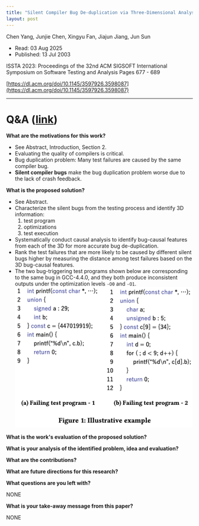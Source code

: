 ```yaml
---
title: "Silent Compiler Bug De-duplication via Three-Dimensional Analysis"
layout: post
---
```


Chen Yang, Junjie Chen, Xingyu Fan, Jiajun Jiang, Jun Sun

* Read: 03 Aug 2025
* Published: 13 Jul 2003

ISSTA 2023: Proceedings of the 32nd ACM SIGSOFT International Symposium on Software Testing and Analysis Pages 677 - 689

[https://dl.acm.org/doi/10.1145/3597926.3598087](https://dl.acm.org/doi/10.1145/3597926.3598087)

---

# Q&A ([link](https://cseweb.ucsd.edu/~wgg/CSE210/howtoread.html))

**What are the motivations for this work?** 
* See Abstract, Introduction, Section 2.
* Evaluating the quality of compilers is critical.
* Bug duplication problem: Many test failures are caused by the same compiler bug.
* **Silent compiler bugs** make the bug duplication problem worse due to the lack of crash feedback.

**What is the proposed solution?**
* See Abstract.
* Characterize the silent bugs from the testing process and identify 3D information:
    1. test program
    2. optimizations
    3. test execution
* Systematically conduct causal analysis to identify bug-causal features from each of the 3D for more accurate bug de-duplication.
* Rank the test failures that are more likely to be caused by different silent bugs higher by measuring the distance among test failures based on the 3D bug-causal features.
* The two bug-triggering test programs shown below are corresponding to the same bug in GCC-4.4.0, and they both produce inconsistent outputs under the optimization levels ```-O0``` and ```-O1```.
![example](/images/posts/compiler3d/example.png)

**What is the work's evaluation of the proposed solution?**

**What is your analysis of the identified problem, idea and evaluation?**


**What are the contributions?**

**What are future directions for this research?**


**What questions are you left with?**

NONE

**What is your take-away message from this paper?**

NONE